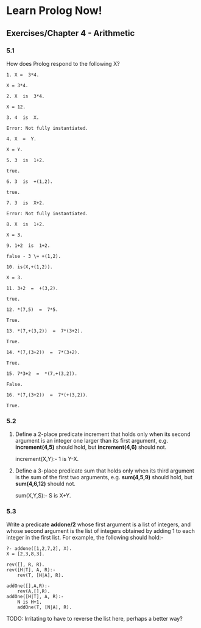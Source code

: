 <link href="http://kevinburke.bitbucket.org/markdowncss/markdown.css" rel="stylesheet"></link>

Learn Prolog Now!
=================

Exercises/Chapter 4 - Arithmetic
--------------------------------

### 5.1 ###

How does Prolog respond to the following X?

    1. X =  3*4.

    X = 3*4.

    2. X  is  3*4.

    X = 12.

    3. 4  is  X.

    Error: Not fully instantiated.

    4. X  =  Y.

    X = Y.

    5. 3  is  1+2.

    true.

    6. 3  is  +(1,2).

    true.

    7. 3  is  X+2.

    Error: Not fully instantiated.

    8. X  is  1+2.

    X = 3.

    9. 1+2  is  1+2.

    false - 3 \= +(1,2).

    10. is(X,+(1,2)).

    X = 3.

    11. 3+2  =  +(3,2).

    true.

    12. *(7,5)  =  7*5.

    True.

    13. *(7,+(3,2))  =  7*(3+2).

    True.

    14. *(7,(3+2))  =  7*(3+2).

    True.

    15. 7*3+2  =  *(7,+(3,2)).

    False.

    16. *(7,(3+2))  =  7*(+(3,2)).

    True.

### 5.2 ###

1. Define a 2-place predicate increment that holds only when its second argument is an integer
   one larger than its first argument, e.g. __increment(4,5)__ should hold, but
   __increment(4,6)__ should not.

    increment(X,Y):-
        1 is Y-X.

2. Define a 3-place predicate sum that holds only when its third argument is the sum of the
first two arguments, e.g. __sum(4,5,9)__ should hold, but __sum(4,6,12)__ should not.

    sum(X,Y,S):-
        S is X+Y.

### 5.3 ###

Write a predicate __addone/2__ whose first argument is a list of integers, and whose second
argument is the list of integers obtained by adding 1 to each integer in the first list. For
example, the following should hold:-

    ?- addone([1,2,7,2], X).
    X = [2,3,8,3].

    rev([], R, R).
    rev([H|T], A, R):-
        rev(T, [H|A], R).

    addOne([],A,R):-
        rev(A,[],R).
    addOne([H|T], A, R):-
        N is H+1,
        addOne(T, [N|A], R).

TODO: Irritating to have to reverse the list here, perhaps a better way?
